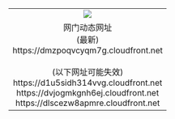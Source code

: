 ﻿<table>
  <tr></tr>
  <tr><td colspan=2 align=center><img src="https://dmzpoqvcyqm7g.cloudfront.net/Up/oGate.jpg" /></td></tr>
  <tr><td colspan=2 align=center>网门动态网址<br/>(最新)
<br>https://dmzpoqvcyqm7g.cloudfront.net
<br/><br/>(以下网址可能失效)
<br>https://d1u5sidh314vvg.cloudfront.net
<br>https://dvjogmkgnh6ej.cloudfront.net
<br>https://dlscezw8apmre.cloudfront.net
    </td>
  </tr>
</table>
